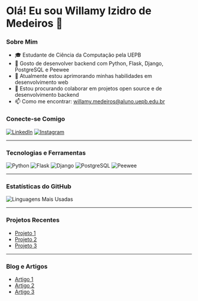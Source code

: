 # Olá! Eu sou Willamy Izidro de Medeiros 👋

### Sobre Mim
- 🎓 Estudante de Ciência da Computação pela UEPB
- 🔭 Gosto de desenvolver backend com Python, Flask, Django, PostgreSQL e Peewee
- 🌱 Atualmente estou aprimorando minhas habilidades em desenvolvimento web
- 👯 Estou procurando colaborar em projetos open source e de desenvolvimento backend
- 📫 Como me encontrar: willamy.medeiros@aluno.uepb.edu.br

### Conecte-se Comigo
[![LinkedIn](https://img.shields.io/badge/-LinkedIn-blue?style=flat&logo=linkedin&logoColor=white)](https://www.linkedin.com/in/willamy-izidro-de-medeiros-15250128a/)
[![Instagram](https://img.shields.io/badge/-Instagram-purple?style=flat&logo=instagram&logoColor=white)](https://www.instagram.com/willamyizidro/)

---

### Tecnologias e Ferramentas
![Python](https://img.shields.io/badge/-Python-3776AB?style=flat&logo=python&logoColor=white)
![Flask](https://img.shields.io/badge/-Flask-000000?style=flat&logo=flask&logoColor=white)
![Django](https://img.shields.io/badge/-Django-092E20?style=flat&logo=django&logoColor=white)
![PostgreSQL](https://img.shields.io/badge/-PostgreSQL-336791?style=flat&logo=postgresql&logoColor=white)
![Peewee](https://img.shields.io/badge/-Peewee-4F4E4E?style=flat&logo=)

---

### Estatísticas do GitHub
<!-- ![Estatísticas do GitHub](https://github-readme-stats.vercel.app/api?username=willamyizidro&show_icons=true&theme=radical) -->
![Linguagens Mais Usadas](https://github-readme-stats.vercel.app/api/top-langs/?username=willamyizidro&layout=compact&theme=radical)

---

### Projetos Recentes
- [Projeto 1](#)
- [Projeto 2](#)
- [Projeto 3](#)

---

### Blog e Artigos
- [Artigo 1](#)
- [Artigo 2](#)
- [Artigo 3](#)
